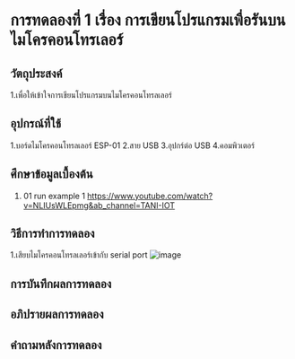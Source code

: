 # การทดลองที่ 1 เรื่อง การเขียนโปรแกรมเพื่อรันบนไมโครคอนโทรเลอร์ 

## วัตถุประสงค์
1.เพื่อให้เข้าใจการเขียนโปรแกรมบนไมโครคอนโทรลเลอร์

## อุปกรณ์ที่ใช้
 1.บอร์ดไมโครคอนโทรลเลอร์ ESP-01
 2.สาย USB
 3.อุปกร์ต่อ USB
 4.คอมพิวเตอร์

## ศึกษาข้อมูลเบื้องต้น
1. 01 run example 1 https://www.youtube.com/watch?v=NLIUsWLEpmg&ab_channel=TANI-IOT

## วิธีการทำการทดลอง
1.เสียบไมโครคอนโทรลเลอร์เข้ากับ serial port
![image](https://user-images.githubusercontent.com/80879728/112180748-683acb80-8c2e-11eb-8228-7ac1c0c8107f.png)


## การบันทึกผลการทดลอง

## อภิปรายผลการทดลอง

## คำถามหลังการทดลอง
